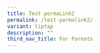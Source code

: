 ```yaml
---
title: Test permaLink2
permalink: /test-permalink2/
variant: tiptap
description: ""
third_nav_title: For Parents
---
```

<p></p>